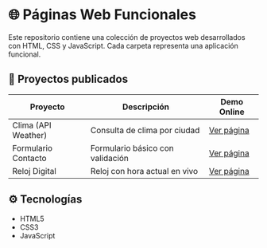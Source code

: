 # 🌐 Páginas Web Funcionales

Este repositorio contiene una colección de proyectos web desarrollados con HTML, CSS y JavaScript. Cada carpeta representa una aplicación funcional.

## 🚀 Proyectos publicados

| Proyecto               | Descripción                        | Demo Online                                  |
|------------------------|------------------------------------|----------------------------------------------|
| Clima (API Weather)    | Consulta de clima por ciudad       | [Ver página](https://TU_USUARIO.github.io/paginaswebfuncionales/clima/index.html) |
| Formulario Contacto    | Formulario básico con validación   | [Ver página](https://TU_USUARIO.github.io/paginaswebfuncionales/formulario-contacto/) |
| Reloj Digital          | Reloj con hora actual en vivo      | [Ver página](https://TU_USUARIO.github.io/paginaswebfuncionales/reloj-digital/) |

## ⚙️ Tecnologías
- HTML5
- CSS3
- JavaScript
